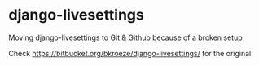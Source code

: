 # django-livesettings
Moving django-livesettings to Git &amp; Github because of a broken setup

Check https://bitbucket.org/bkroeze/django-livesettings/ for the original
